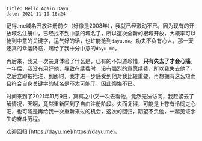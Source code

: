 ```
title: Hello Again Dayu
date: 2021-11-10 16:24
```

记得.me域名开放注册前夕（好像是2008年），我就已经激动不已，因为现有的开放域名注册中，已经找不到中意的域名了，所以这次全新的根域开放，大概率可以抢到中意的关键字，运气好的话，也许能抢到`dayu.me`。功夫不负有心人，那一天还真的幸运降临，赐给了我十分中意的`dayu.me`。

再后来，我又一次亲身体验了什么是，已有的不知道珍惜，**只有失去了才会心痛**。一年后，我没有用好他，导致在续费时，没有强烈的意愿续费，所以我失去他了。之后立即被抢注，到那时，我才进一步感受到他对我比较重要，再想拥有这么短而且符合自身关键字的域名是不太可能了，因此懊悔不已。

时间来到了2021年11月9日，冥冥之中又一次去看他，竟然无法访问，我赶紧去了解情况，天啊，竟然重新回到了自由注册阶段。失而复得，可能是上苍有怜悯之心吧，也可能是再给我一次重新来过的机会，这次的回归，期望不负他，一起见证余生的奋斗历程。

欢迎回归 [https://dayu.me](https://dayu.me)。

